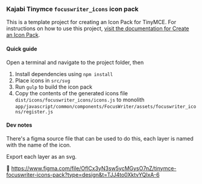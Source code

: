 ### Kajabi Tinymce `focuswriter_icons` icon pack 

This is a template project for creating an Icon Pack for TinyMCE. For instructions on how to use this project, [visit the documentation for Create an Icon Pack](https://www.tiny.cloud/docs/tinymce/latest/creating-an-icon-pack/).

#### Quick guide
Open a terminal and navigate to the project folder, then

1. Install dependencies using `npm install`
2. Place icons in `src/svg`
3. Run `gulp` to build the icon pack
4. Copy the contents of the generated icons file `dist/icons/focuswriter_icons/icons.js` to monolith `app/javascript/common/components/FocusWriter/assets/focuswriter_icons/register.js`


#### Dev notes
There's a figma source file that can be used to do this, each layer is named with the name of the icon.

Export each layer as an svg.

🔗 https://www.figma.com/file/OflCx3yN3sw5ycMGysO7nZ/tinymce-focuswriter-icons-pack?type=design&t=TJJ4to0XktvYQIxA-6
